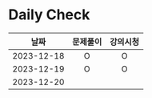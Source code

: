 # Daily Check

|날짜|문제풀이|강의시청|
|:-:|:-:|:-:|
|2023-12-18|O|O|
|2023-12-19|O|O|
|2023-12-20|||



<!-- 정답 및 해설 템플릿
<details>
<summary>정답 및 해설</summary>

> 정답: C
- (A) - You don't need to deploy an EC2 instance to host an API - Operational overhead
- (B) - Same as A
- (**C**) - Is the answer
- (D) - AWS Glue gets data from S3, not from API GW. AWS Glue could do ETL by itself, so don't need lambda. Non sense.

[Q77](https://www.examtopics.com/discussions/amazon/view/85740-exam-aws-certified-solutions-architect-associate-saa-c03/)
</details>

-->